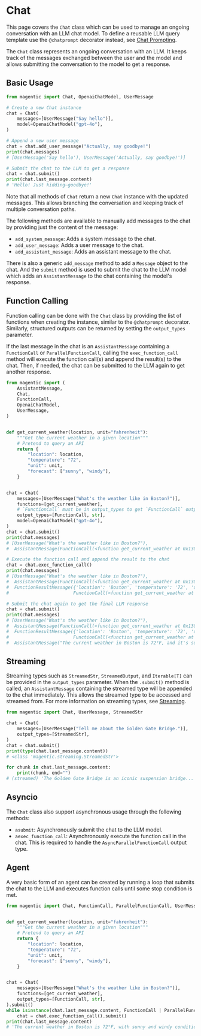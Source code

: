 # Chat

This page covers the `Chat` class which can be used to manage an ongoing conversation with an LLM chat model. To define a reusable LLM query template use the `@chatprompt` decorator instead, see [Chat Prompting](chat-prompting.md).

The `Chat` class represents an ongoing conversation with an LLM. It keeps track of the messages exchanged between the user and the model and allows submitting the conversation to the model to get a response.

## Basic Usage

```python
from magentic import Chat, OpenaiChatModel, UserMessage

# Create a new Chat instance
chat = Chat(
    messages=[UserMessage("Say hello")],
    model=OpenaiChatModel("gpt-4o"),
)

# Append a new user message
chat = chat.add_user_message("Actually, say goodbye!")
print(chat.messages)
# [UserMessage('Say hello'), UserMessage('Actually, say goodbye!')]

# Submit the chat to the LLM to get a response
chat = chat.submit()
print(chat.last_message.content)
# 'Hello! Just kidding—goodbye!'
```

Note that all methods of `Chat` return a new `Chat` instance with the updated messages. This allows branching the conversation and keeping track of multiple conversation paths.

The following methods are available to manually add messages to the chat by providing just the content of the message:

- `add_system_message`: Adds a system message to the chat.
- `add_user_message`: Adds a user message to the chat.
- `add_assistant_message`: Adds an assistant message to the chat.

There is also a generic `add_message` method to add a `Message` object to the chat. And the `submit` method is used to submit the chat to the LLM model which adds an `AssistantMessage` to the chat containing the model's response.

## Function Calling

Function calling can be done with the `Chat` class by providing the list of functions when creating the instance, similar to the `@chatprompt` decorator. Similarly, structured outputs can be returned by setting the `output_types` parameter.

If the last message in the chat is an `AssistantMessage` containing a `FunctionCall` or `ParallelFunctionCall`, calling the `exec_function_call` method will execute the function call(s) and append the result(s) to the chat. Then, if needed, the chat can be submitted to the LLM again to get another response.

```python hl_lines="23-25"
from magentic import (
    AssistantMessage,
    Chat,
    FunctionCall,
    OpenaiChatModel,
    UserMessage,
)


def get_current_weather(location, unit="fahrenheit"):
    """Get the current weather in a given location"""
    # Pretend to query an API
    return {
        "location": location,
        "temperature": "72",
        "unit": unit,
        "forecast": ["sunny", "windy"],
    }


chat = Chat(
    messages=[UserMessage("What's the weather like in Boston?")],
    functions=[get_current_weather],
    # `FunctionCall` must be in output_types to get `FunctionCall` outputs
    output_types=[FunctionCall, str],
    model=OpenaiChatModel("gpt-4o"),
)
chat = chat.submit()
print(chat.messages)
# [UserMessage("What's the weather like in Boston?"),
#  AssistantMessage(FunctionCall(<function get_current_weather at 0x130a92160>, 'Boston'))]

# Execute the function call and append the result to the chat
chat = chat.exec_function_call()
print(chat.messages)
# [UserMessage("What's the weather like in Boston?"),
#  AssistantMessage(FunctionCall(<function get_current_weather at 0x130a92160>, 'Boston')),
#  FunctionResultMessage({'location': 'Boston', 'temperature': '72', 'unit': 'fahrenheit', 'forecast': ['sunny', 'windy']},
#                        FunctionCall(<function get_current_weather at 0x130a92160>, 'Boston'))]

# Submit the chat again to get the final LLM response
chat = chat.submit()
print(chat.messages)
# [UserMessage("What's the weather like in Boston?"),
#  AssistantMessage(FunctionCall(<function get_current_weather at 0x130a92160>, 'Boston')),
#  FunctionResultMessage({'location': 'Boston', 'temperature': '72', 'unit': 'fahrenheit', 'forecast': ['sunny', 'windy']},
#                        FunctionCall(<function get_current_weather at 0x130a92160>, 'Boston')),
#  AssistantMessage("The current weather in Boston is 72°F, and it's sunny with windy conditions.")]
```

## Streaming

Streaming types such as `StreamedStr`, `StreamedOutput`, and `Iterable[T]` can be provided in the `output_types` parameter. When the `.submit()` method is called, an `AssistantMessage` containing the streamed type will be appended to the chat immediately. This allows the streamed type to be accessed and streamed from. For more information on streaming types, see [Streaming](streaming.md).

```python
from magentic import Chat, UserMessage, StreamedStr

chat = Chat(
    messages=[UserMessage("Tell me about the Golden Gate Bridge.")],
    output_types=[StreamedStr],
)
chat = chat.submit()
print(type(chat.last_message.content))
# <class 'magentic.streaming.StreamedStr'>

for chunk in chat.last_message.content:
    print(chunk, end="")
# (streamed) 'The Golden Gate Bridge is an iconic suspension bridge...
```

## Asyncio

The `Chat` class also support asynchronous usage through the following methods:

- `asubmit`: Asynchronously submit the chat to the LLM model.
- `aexec_function_call`: Asynchronously execute the function call in the chat. This is required to handle the `AsyncParallelFunctionCall` output type.

## Agent

A very basic form of an agent can be created by running a loop that submits the chat to the LLM and executes function calls until some stop condition is met.

```python
from magentic import Chat, FunctionCall, ParallelFunctionCall, UserMessage


def get_current_weather(location, unit="fahrenheit"):
    """Get the current weather in a given location"""
    # Pretend to query an API
    return {
        "location": location,
        "temperature": "72",
        "unit": unit,
        "forecast": ["sunny", "windy"],
    }


chat = Chat(
    messages=[UserMessage("What's the weather like in Boston?")],
    functions=[get_current_weather],
    output_types=[FunctionCall, str],
).submit()
while isinstance(chat.last_message.content, FunctionCall | ParallelFunctionCall):
    chat = chat.exec_function_call().submit()
print(chat.last_message.content)
# 'The current weather in Boston is 72°F, with sunny and windy conditions.'
```
